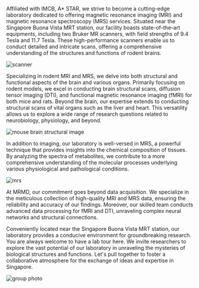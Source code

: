 Affiliated with IMCB, A* STAR, we strive to become a cutting-edge laboratory dedicated to offering magnetic resonance imaging (MRI) and magnetic resonance spectroscopy (MRS) services. Situated near the Singapore Buona Vista MRT station, our facility boasts state-of-the-art equipments, including two Bruker MR scanners, with field strengths of 9.4 Tesla and 11.7 Tesla. These high-performance scanners enable us to conduct detailed and intricate scans, offering a comprehensive understanding of the structures and functions of rodent brains.

<img alt="scanner">

Specializing in rodent MRI and MRS, we delve into both structural and functional aspects of the brain and various organs. Primarily focusing on rodent models, we excel in conducting brain structural scans, diffusion tensor imaging (DTI), and functional magnetic resonance imaging (fMRI) for both mice and rats. Beyond the brain, our expertise extends to conducting structural scans of vital organs such as the liver and heart. This versatility allows us to explore a wide range of research questions related to neurobiology, physiology, and beyond.

<img alt="mouse brain structural image">

In addition to imaging, our laboratory is well-versed in MRS, a powerful technique that provides insights into the chemical composition of tissues. By analyzing the spectra of metabolites, we contribute to a more comprehensive understanding of the molecular processes underlying various physiological and pathological conditions.

<img alt="mrs">

At MRMD, our commitment goes beyond data acquisition. We specialize in the meticulous collection of high-quality MRI and MRS data, ensuring the reliability and accuracy of our findings. Moreover, our skilled team conducts advanced data processing for fMRI and DTI, unraveling complex neural networks and structural connections.

Conveniently located near the Singapore Buona Vista MRT station, our laboratory provides a conducive environment for groundbreaking research. You are always welcome to have a lab tour here. We invite researchers to explore the vast potential of our laboratory in unraveling the mysteries of biological structures and functions. Let's pull together to foster a collaborative atmosphere for the exchange of ideas and expertise in Singapore.

<img alt="group photo">